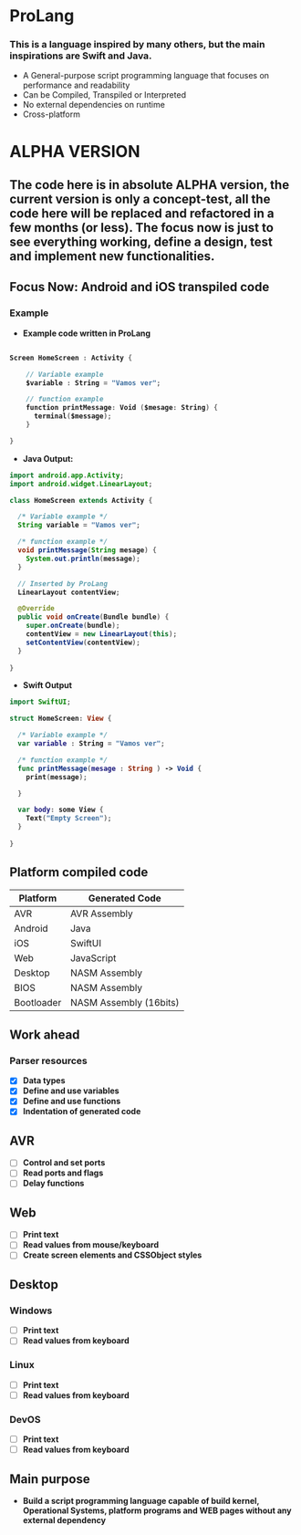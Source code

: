 # ProLang
### This is a language inspired by many others, but the main inspirations are Swift and Java.

- A General-purpose script programming language that focuses on performance and readability
- Can be Compiled, Transpiled or Interpreted
- No external dependencies on runtime
- Cross-platform

# ALPHA VERSION
## The code here is in absolute ALPHA version, the current version is only a <strong>concept-test<strong>, all the code here will be replaced and refactored in a few months (or less). The focus now is just to see everything working, define a design, test and implement new functionalities.

## Focus Now: Android and iOS transpiled code
### Example

- Example code written in ProLang

```Swift

Screen HomeScreen : Activity {

    // Variable example 
    $variable : String = "Vamos ver";

    // function example 
    function printMessage: Void ($mesage: String) {
      terminal($message);
    }

}

```

- Java Output:

```Java
import android.app.Activity;
import android.widget.LinearLayout;

class HomeScreen extends Activity {

  /* Variable example */
  String variable = "Vamos ver";

  /* function example */
  void printMessage(String mesage) {  
    System.out.println(message);
  }

  // Inserted by ProLang
  LinearLayout contentView;

  @Override
  public void onCreate(Bundle bundle) {
    super.onCreate(bundle);
    contentView = new LinearLayout(this);
    setContentView(contentView);
  }
    
}
```

- Swift Output

```Swift
import SwiftUI;

struct HomeScreen: View {

  /* Variable example */
  var variable : String = "Vamos ver";

  /* function example */
  func printMessage(mesage : String ) -> Void {  
    print(message);

  }

  var body: some View {
    Text("Empty Screen");
  }
  
}
```

## Platform compiled code

Platform | Generated Code
-------- | --------------
AVR|AVR Assembly
Android | Java
iOS | SwiftUI
Web|JavaScript
Desktop|NASM Assembly
BIOS|NASM Assembly
Bootloader|NASM Assembly (16bits)

## Work ahead

### Parser resources 
- [x] Data types
- [x] Define and use variables
- [x] Define and use functions
- [x] Indentation of generated code

## AVR
- [ ] Control and set ports
- [ ] Read ports and flags
- [ ] Delay functions

## Web
- [ ] Print text
- [ ] Read values from mouse/keyboard
- [ ] Create screen elements and CSSObject styles

## Desktop
### Windows
- [ ] Print text
- [ ] Read values from keyboard

### Linux
- [ ] Print text
- [ ] Read values from keyboard

### DevOS
- [ ] Print text
- [ ] Read values from keyboard

## Main purpose
- Build a script programming language capable of build kernel, Operational Systems, platform programs and WEB pages without any external dependency
